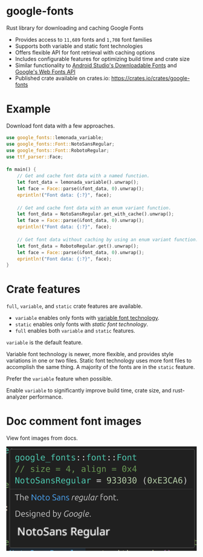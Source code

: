 # google-fonts

Rust library for downloading and caching Google Fonts
  - Provides access to `11,689` fonts and `1,708` font families
  - Supports both variable and static font technologies
  - Offers flexible API for font retrieval with caching options
  - Includes configurable features for optimizing build time and crate size
  - Similar functionality to [Android Studio's Downloadable Fonts](https://developer.android.com/develop/ui/views/text-and-emoji/downloadable-fonts) and [Google's Web Fonts API](https://developers.google.com/fonts/docs/developer_api)
  - Published crate available on crates.io: https://crates.io/crates/google-fonts

# Example

Download font data with a few approaches.

```rust
use google_fonts::lemonada_variable;
use google_fonts::Font::NotoSansRegular;
use google_fonts::Font::RobotoRegular;
use ttf_parser::Face;

fn main() {
    // Get and cache font data with a named function.
    let font_data = lemonada_variable().unwrap();
    let face = Face::parse(&font_data, 0).unwrap();
    eprintln!("Font data: {:?}", face);

    // Get and cache font data with an enum variant function.
    let font_data = NotoSansRegular.get_with_cache().unwrap();
    let face = Face::parse(&font_data, 0).unwrap();
    eprintln!("Font data: {:?}", face);

    // Get font data without caching by using an enum variant function.
    let font_data = RobotoRegular.get().unwrap();
    let face = Face::parse(&font_data, 0).unwrap();
    eprintln!("Font data: {:?}", face);
}
```

# Crate features

`full`, `variable`, and `static` crate features are available.
* `variable` enables only fonts with [variable font technology](https://fonts.google.com/knowledge/using_variable_fonts_on_the_web).
* `static` enables only fonts with _static font technology_.
* `full` enables both `variable` and `static` features.

`variable` is the default feature.

Variable font technology is newer, more flexible, and provides style variations in one or two files. Static font technology uses more font files to accomplish the same thing. A majority of the fonts are in the `static` feature. 

Prefer the `variable` feature when possible.

Enable `variable` to significantly improve build time, crate size, and rust-analyzer performance.

# Doc comment font images

View font images from docs.

![tooltip](imgs/tooltip.png)
